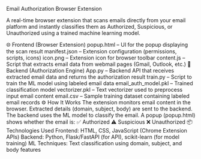 Email Authorization Browser Extension

A real-time browser extension that scans emails directly from your email platform and instantly classifies them as Authorized, Suspicious, or Unauthorized using a trained machine learning model.

🌐 Frontend (Browser Extension)
popup.html – UI for the popup displaying the scan result
manifest.json – Extension configuration (permissions, scripts, icons)
icon.png – Extension icon for browser toolbar
content.js – Script that extracts email data from webmail pages (Gmail, Outlook, etc.)
🧠 Backend (Authorization Engine)
App.py – Backend API that receives extracted email data and returns the authorization result
train.py – Script to train the ML model using labeled email data
email_auth_model.pkl – Trained classification model
vectorizer.pkl – Text vectorizer used to preprocess input email content
email.csv – Sample training dataset containing labeled email records
⚙️ How It Works
The extension monitors email content in the browser.
Extracted details (domain, subject, body) are sent to the backend.
The backend uses the ML model to classify the email.
A popup (popup.html) shows whether the email is:
✅ Authorized
⚠️ Suspicious
❌ Unauthorized
📦 Technologies Used
Frontend: HTML, CSS, JavaScript (Chrome Extension APIs)
Backend: Python, Flask/FastAPI (for API), scikit-learn (for model training)
ML Techniques: Text classification using domain, subject, and body features
